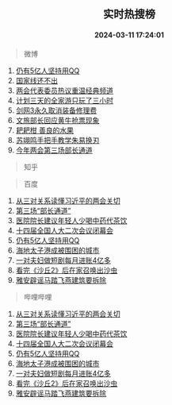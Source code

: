 <div align="center"><h2>实时热搜榜</h2><h4>2024-03-11 17:24:01</h4></div>

> 微博  

1. [仍有5亿人坚持用QQ](https://s.weibo.com/weibo?q=%23%E4%BB%8D%E6%9C%895%E4%BA%BF%E4%BA%BA%E5%9D%9A%E6%8C%81%E7%94%A8QQ%23&t=31&band_rank=1&Refer=top)<br />
2. [国家线还不出](https://s.weibo.com/weibo?q=%23%E5%9B%BD%E5%AE%B6%E7%BA%BF%E8%BF%98%E4%B8%8D%E5%87%BA%23&t=31&band_rank=2&Refer=top)<br />
3. [两会代表委员热议重温经典频道](https://s.weibo.com/weibo?q=%23%E4%B8%A4%E4%BC%9A%E4%BB%A3%E8%A1%A8%E5%A7%94%E5%91%98%E7%83%AD%E8%AE%AE%E9%87%8D%E6%B8%A9%E7%BB%8F%E5%85%B8%E9%A2%91%E9%81%93%23&t=31&band_rank=3&Refer=top)<br />
4. [计划三天的全家游只玩了三小时](https://s.weibo.com/weibo?q=%E8%AE%A1%E5%88%92%E4%B8%89%E5%A4%A9%E7%9A%84%E5%85%A8%E5%AE%B6%E6%B8%B8%E5%8F%AA%E7%8E%A9%E4%BA%86%E4%B8%89%E5%B0%8F%E6%97%B6&t=31&band_rank=4&Refer=top)<br />
5. [剑网3永久取消装备修理费](https://s.weibo.com/weibo?q=%23%E5%89%91%E7%BD%913%E6%B0%B8%E4%B9%85%E5%8F%96%E6%B6%88%E8%A3%85%E5%A4%87%E4%BF%AE%E7%90%86%E8%B4%B9%23&t=31&band_rank=5&Refer=top)<br />
6. [文旅部长回应黄牛抢票现象](https://s.weibo.com/weibo?q=%23%E6%96%87%E6%97%85%E9%83%A8%E9%95%BF%E5%9B%9E%E5%BA%94%E9%BB%84%E7%89%9B%E6%8A%A2%E7%A5%A8%E7%8E%B0%E8%B1%A1%23&t=31&band_rank=6&Refer=top)<br />
7. [耙耙柑 善良的水果](https://s.weibo.com/weibo?q=%E8%80%99%E8%80%99%E6%9F%91%20%E5%96%84%E8%89%AF%E7%9A%84%E6%B0%B4%E6%9E%9C&t=31&band_rank=7&Refer=top)<br />
8. [苏翊鸣手把手教学朱易换刃](https://s.weibo.com/weibo?q=%23%E8%8B%8F%E7%BF%8A%E9%B8%A3%E6%89%8B%E6%8A%8A%E6%89%8B%E6%95%99%E5%AD%A6%E6%9C%B1%E6%98%93%E6%8D%A2%E5%88%83%23&t=31&band_rank=8&Refer=top)<br />
9. [今年两会第三场部长通道](https://s.weibo.com/weibo?q=%23%E4%BB%8A%E5%B9%B4%E4%B8%A4%E4%BC%9A%E7%AC%AC%E4%B8%89%E5%9C%BA%E9%83%A8%E9%95%BF%E9%80%9A%E9%81%93%23&t=31&band_rank=9&Refer=top)<br />

> 知乎  


> 百度  

1. [从三对关系读懂习近平的两会关切](https://www.baidu.com/s?wd=%E4%BB%8E%E4%B8%89%E5%AF%B9%E5%85%B3%E7%B3%BB%E8%AF%BB%E6%87%82%E4%B9%A0%E8%BF%91%E5%B9%B3%E7%9A%84%E4%B8%A4%E4%BC%9A%E5%85%B3%E5%88%87&sa=fyb_news&rsv_dl=fyb_news)<br />
2. [第三场“部长通道”](https://www.baidu.com/s?wd=%E7%AC%AC%E4%B8%89%E5%9C%BA%E2%80%9C%E9%83%A8%E9%95%BF%E9%80%9A%E9%81%93%E2%80%9D&sa=fyb_news&rsv_dl=fyb_news)<br />
3. [医院院长建议年轻人少喝中药代茶饮](https://www.baidu.com/s?wd=%E5%8C%BB%E9%99%A2%E9%99%A2%E9%95%BF%E5%BB%BA%E8%AE%AE%E5%B9%B4%E8%BD%BB%E4%BA%BA%E5%B0%91%E5%96%9D%E4%B8%AD%E8%8D%AF%E4%BB%A3%E8%8C%B6%E9%A5%AE&sa=fyb_news&rsv_dl=fyb_news)<br />
4. [十四届全国人大二次会议闭幕会](https://www.baidu.com/s?wd=%E5%8D%81%E5%9B%9B%E5%B1%8A%E5%85%A8%E5%9B%BD%E4%BA%BA%E5%A4%A7%E4%BA%8C%E6%AC%A1%E4%BC%9A%E8%AE%AE%E9%97%AD%E5%B9%95%E4%BC%9A&sa=fyb_news&rsv_dl=fyb_news)<br />
5. [仍有5亿人坚持用QQ](https://www.baidu.com/s?wd=%E4%BB%8D%E6%9C%895%E4%BA%BF%E4%BA%BA%E5%9D%9A%E6%8C%81%E7%94%A8QQ&sa=fyb_news&rsv_dl=fyb_news)<br />
6. [海地太子港成被围困的城市](https://www.baidu.com/s?wd=%E6%B5%B7%E5%9C%B0%E5%A4%AA%E5%AD%90%E6%B8%AF%E6%88%90%E8%A2%AB%E5%9B%B4%E5%9B%B0%E7%9A%84%E5%9F%8E%E5%B8%82&sa=fyb_news&rsv_dl=fyb_news)<br />
7. [一对夫妇做短剧每月进账4亿多](https://www.baidu.com/s?wd=%E4%B8%80%E5%AF%B9%E5%A4%AB%E5%A6%87%E5%81%9A%E7%9F%AD%E5%89%A7%E6%AF%8F%E6%9C%88%E8%BF%9B%E8%B4%A64%E4%BA%BF%E5%A4%9A&sa=fyb_news&rsv_dl=fyb_news)<br />
8. [看完《沙丘2》后在家召唤出沙虫](https://www.baidu.com/s?wd=%E7%9C%8B%E5%AE%8C%E3%80%8A%E6%B2%99%E4%B8%982%E3%80%8B%E5%90%8E%E5%9C%A8%E5%AE%B6%E5%8F%AC%E5%94%A4%E5%87%BA%E6%B2%99%E8%99%AB&sa=fyb_news&rsv_dl=fyb_news)<br />
9. [雅安辟谣马踏飞燕建筑要拆除](https://www.baidu.com/s?wd=%E9%9B%85%E5%AE%89%E8%BE%9F%E8%B0%A3%E9%A9%AC%E8%B8%8F%E9%A3%9E%E7%87%95%E5%BB%BA%E7%AD%91%E8%A6%81%E6%8B%86%E9%99%A4&sa=fyb_news&rsv_dl=fyb_news)<br />

> 哔哩哔哩  

1. [从三对关系读懂习近平的两会关切](https://www.baidu.com/s?wd=%E4%BB%8E%E4%B8%89%E5%AF%B9%E5%85%B3%E7%B3%BB%E8%AF%BB%E6%87%82%E4%B9%A0%E8%BF%91%E5%B9%B3%E7%9A%84%E4%B8%A4%E4%BC%9A%E5%85%B3%E5%88%87&sa=fyb_news&rsv_dl=fyb_news)<br />
2. [第三场“部长通道”](https://www.baidu.com/s?wd=%E7%AC%AC%E4%B8%89%E5%9C%BA%E2%80%9C%E9%83%A8%E9%95%BF%E9%80%9A%E9%81%93%E2%80%9D&sa=fyb_news&rsv_dl=fyb_news)<br />
3. [医院院长建议年轻人少喝中药代茶饮](https://www.baidu.com/s?wd=%E5%8C%BB%E9%99%A2%E9%99%A2%E9%95%BF%E5%BB%BA%E8%AE%AE%E5%B9%B4%E8%BD%BB%E4%BA%BA%E5%B0%91%E5%96%9D%E4%B8%AD%E8%8D%AF%E4%BB%A3%E8%8C%B6%E9%A5%AE&sa=fyb_news&rsv_dl=fyb_news)<br />
4. [十四届全国人大二次会议闭幕会](https://www.baidu.com/s?wd=%E5%8D%81%E5%9B%9B%E5%B1%8A%E5%85%A8%E5%9B%BD%E4%BA%BA%E5%A4%A7%E4%BA%8C%E6%AC%A1%E4%BC%9A%E8%AE%AE%E9%97%AD%E5%B9%95%E4%BC%9A&sa=fyb_news&rsv_dl=fyb_news)<br />
5. [仍有5亿人坚持用QQ](https://www.baidu.com/s?wd=%E4%BB%8D%E6%9C%895%E4%BA%BF%E4%BA%BA%E5%9D%9A%E6%8C%81%E7%94%A8QQ&sa=fyb_news&rsv_dl=fyb_news)<br />
6. [海地太子港成被围困的城市](https://www.baidu.com/s?wd=%E6%B5%B7%E5%9C%B0%E5%A4%AA%E5%AD%90%E6%B8%AF%E6%88%90%E8%A2%AB%E5%9B%B4%E5%9B%B0%E7%9A%84%E5%9F%8E%E5%B8%82&sa=fyb_news&rsv_dl=fyb_news)<br />
7. [一对夫妇做短剧每月进账4亿多](https://www.baidu.com/s?wd=%E4%B8%80%E5%AF%B9%E5%A4%AB%E5%A6%87%E5%81%9A%E7%9F%AD%E5%89%A7%E6%AF%8F%E6%9C%88%E8%BF%9B%E8%B4%A64%E4%BA%BF%E5%A4%9A&sa=fyb_news&rsv_dl=fyb_news)<br />
8. [看完《沙丘2》后在家召唤出沙虫](https://www.baidu.com/s?wd=%E7%9C%8B%E5%AE%8C%E3%80%8A%E6%B2%99%E4%B8%982%E3%80%8B%E5%90%8E%E5%9C%A8%E5%AE%B6%E5%8F%AC%E5%94%A4%E5%87%BA%E6%B2%99%E8%99%AB&sa=fyb_news&rsv_dl=fyb_news)<br />
9. [雅安辟谣马踏飞燕建筑要拆除](https://www.baidu.com/s?wd=%E9%9B%85%E5%AE%89%E8%BE%9F%E8%B0%A3%E9%A9%AC%E8%B8%8F%E9%A3%9E%E7%87%95%E5%BB%BA%E7%AD%91%E8%A6%81%E6%8B%86%E9%99%A4&sa=fyb_news&rsv_dl=fyb_news)<br />
